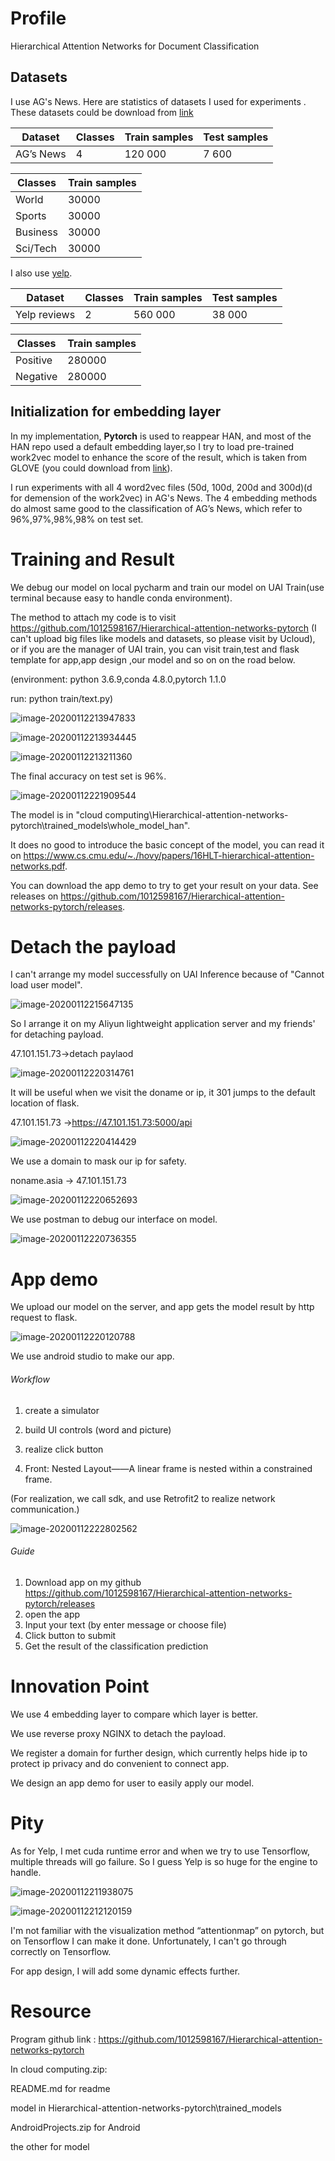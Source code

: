 # Profile

Hierarchical Attention Networks for Document Classification

## Datasets

I use AG's News. Here are statistics of datasets I used for experiments . These datasets could be download from [link](https://drive.google.com/drive/u/0/folders/0Bz8a_Dbh9Qhbfll6bVpmNUtUcFdjYmF2SEpmZUZUcVNiMUw1TWN6RDV3a0JHT3kxLVhVR2M)

| Dataset   | Classes | Train samples | Test samples |
| --------- | ------- | ------------- | ------------ |
| AG’s News | 4       | 120 000       | 7 600        |

| Classes  | Train samples |
| -------- | ------------- |
| World    | 30000         |
| Sports   | 30000         |
| Business | 30000         |
| Sci/Tech | 30000         |

I also use [yelp](http://www.yelp.com/dataset_challenge).

| Dataset      | Classes | Train samples | Test samples |
| ------------ | ------- | ------------- | ------------ |
| Yelp reviews | 2       | 560 000       | 38 000       |

| Classes  | Train samples |
| -------- | ------------- |
| Positive | 280000        |
| Negative | 280000        |

## Initialization for embedding layer

In my implementation, **Pytorch** is used to reappear HAN, and most of the HAN repo used a default embedding layer,so I try to load pre-trained work2vec model to enhance the score of the result, which is taken from GLOVE (you could download from [link](https://nlp.stanford.edu/projects/glove/)).

I run experiments with all 4 word2vec files (50d, 100d, 200d and 300d)(d for demension of the work2vec) in AG's News. The 4 embedding methods do almost same good to the classification of AG’s News, which refer to 96%,97%,98%,98% on test set.



# Training and Result

We debug our model on local pycharm and train our model on UAI Train(use terminal because easy to handle conda environment).

The method to attach my code is to visit https://github.com/1012598167/Hierarchical-attention-networks-pytorch (I can't upload big files like models and datasets, so please visit by Ucloud), or if you are the manager of UAI train, you can visit train,test and flask template for app,app design ,our model and so on on the road below. 

(environment: python 3.6.9,conda 4.8.0,pytorch 1.1.0

run: python train/text.py)

![image-20200112213947833](README.assets/image-20200112213947833.png)

![image-20200112213934445](README.assets/image-20200112213934445.png)

![image-20200112213211360](README.assets/image-20200112213211360.png)

The final accuracy on test set is 96%.

![image-20200112221909544](README.assets/image-20200112221909544.png)

The model is in "cloud computing\Hierarchical-attention-networks-pytorch\trained_models\whole_model_han".

It does no good to introduce the basic concept of the model, you can read it on https://www.cs.cmu.edu/~./hovy/papers/16HLT-hierarchical-attention-networks.pdf.

You can download the app demo to try to get your result on your data. See releases on https://github.com/1012598167/Hierarchical-attention-networks-pytorch/releases.

# Detach the payload

I can't arrange my model successfully on UAI Inference because of "Cannot load user model".

![image-20200112215647135](README.assets/image-20200112215647135.png)

So I arrange it on my Aliyun lightweight application server and my friends' for detaching payload. 



47.101.151.73->detach paylaod

![image-20200112220314761](README.assets/image-20200112220314761.png)

It will be useful when we visit the doname or ip, it 301 jumps to the default location of flask.

47.101.151.73 →https://47.101.151.73:5000/api

![image-20200112220414429](README.assets/image-20200112220414429.png)



We use a domain to mask our ip for safety.

noname.asia → 47.101.151.73

![image-20200112220652693](README.assets/image-20200112220652693.png)



We use postman to debug our interface on model.

![image-20200112220736355](README.assets/image-20200112220736355.png)

# App demo

We upload our model on the server, and app gets the model result by http request to flask.

![image-20200112220120788](README.assets/image-20200112220120788.png)

We use android studio to make our app.

###### Workflow

1. create a simulator
2. build UI controls (word and picture)

3. realize click  button
4. Front: Nested Layout——A linear frame is nested within a constrained frame.

(For realization, we call sdk, and use Retrofit2 to realize network communication.)

![image-20200112222802562](README.assets/image-20200112222802562.png)

###### Guide

1. Download app on my github https://github.com/1012598167/Hierarchical-attention-networks-pytorch/releases
2. open the app
3. Input your text (by enter message or choose file)
4. Click button to submit
5. Get the result of the classification prediction

# Innovation Point

We use 4 embedding layer to compare which layer is better.

We use reverse proxy NGINX to detach the payload.

We register a domain for further design, which currently helps hide ip to protect ip privacy and do convenient to connect app.

We design an app demo for user to easily apply our model.

# Pity

As for Yelp, I met cuda runtime error and when we try to use Tensorflow, multiple threads will go failure. So I guess Yelp is so huge for the engine to handle.

![image-20200112211938075](README.assets/image-20200112211938075.png)

![image-20200112212120159](README.assets/image-20200112212120159.png)

I'm not familiar with the visualization method “attentionmap” on pytorch, but on Tensorflow I can make it done. Unfortunately, I can't go through correctly on Tensorflow.

For app design, I will add some dynamic effects further.



# Resource

Program github link : https://github.com/1012598167/Hierarchical-attention-networks-pytorch

In cloud computing.zip:

README.md for readme

model in Hierarchical-attention-networks-pytorch\trained_models

AndroidProjects.zip for Android

the other for model

